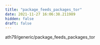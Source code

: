 ```yaml
---
title: "package_feeds_packages_tor"
date: 2021-11-27 16:06:38.211989
hidden: false
draft: false
---
```


ath79/generic/package_feeds_packages_tor

